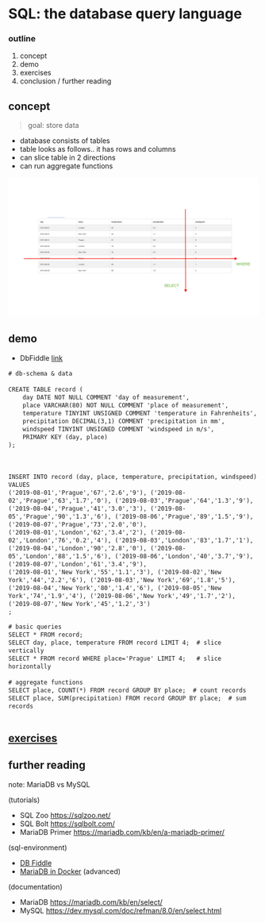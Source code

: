 # SQL: the database query language
### outline
1. concept
2. demo
3. exercises
4. conclusion / further reading

## concept
> goal: store data

- database consists of tables
- table looks as follows.. it has rows and columns 
- can slice table in 2 directions
- can run aggregate functions

![slice table in 2 directions](table-schema.png)

## demo
- DbFiddle [link](https://www.db-fiddle.com/)


```
# db-schema & data

CREATE TABLE record (
    day DATE NOT NULL COMMENT 'day of measurement',
    place VARCHAR(80) NOT NULL COMMENT 'place of measurement',
    temperature TINYINT UNSIGNED COMMENT 'temperature in Fahrenheits',
    precipitation DECIMAL(3,1) COMMENT 'precipitation in mm',
    windspeed TINYINT UNSIGNED COMMENT 'windspeed in m/s',
    PRIMARY KEY (day, place)
);



INSERT INTO record (day, place, temperature, precipitation, windspeed) VALUES
('2019-08-01','Prague','67','2.6','9'), ('2019-08-02','Prague','63','1.7','0'), ('2019-08-03','Prague','64','1.3','9'), ('2019-08-04','Prague','41','3.0','3'), ('2019-08-05','Prague','90','1.3','6'), ('2019-08-06','Prague','89','1.5','9'), ('2019-08-07','Prague','73','2.0','0'),
('2019-08-01','London','62','3.4','2'), ('2019-08-02','London','76','0.2','4'), ('2019-08-03','London','83','1.7','1'), ('2019-08-04','London','90','2.8','0'), ('2019-08-05','London','88','1.5','6'), ('2019-08-06','London','40','3.7','9'), ('2019-08-07','London','61','3.4','9'),
('2019-08-01','New York','55','1.1','3'), ('2019-08-02','New York','44','2.2','6'), ('2019-08-03','New York','69','1.8','5'), ('2019-08-04','New York','80','1.4','6'), ('2019-08-05','New York','74','1.9','4'), ('2019-08-06','New York','49','1.7','2'), ('2019-08-07','New York','45','1.2','3')
;
```


```
# basic queries
SELECT * FROM record;
SELECT day, place, temperature FROM record LIMIT 4;  # slice vertically
SELECT * FROM record WHERE place='Prague' LIMIT 4;   # slice horizontally

# aggregate functions
SELECT place, COUNT(*) FROM record GROUP BY place;  # count records
SELECT place, SUM(precipitation) FROM record GROUP BY place;  # sum records


```


## [exercises](http://sqlzoo.net)

## further reading
note: MariaDB vs MySQL


(tutorials)
- SQL Zoo https://sqlzoo.net/
- SQL Bolt https://sqlbolt.com/
- MariaDB Primer https://mariadb.com/kb/en/a-mariadb-primer/

(sql-environment)
- [DB Fiddle](https://www.db-fiddle.com/)
- [MariaDB in Docker](https://mariadb.com/kb/en/installing-and-using-mariadb-via-docker/) (advanced)

(documentation)
- MariaDB https://mariadb.com/kb/en/select/
- MySQL https://dev.mysql.com/doc/refman/8.0/en/select.html
